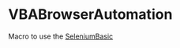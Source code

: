 # VBABrowserAutomation
Macro to use the [SeleniumBasic](https://github.com/florentbr/SeleniumBasic)
